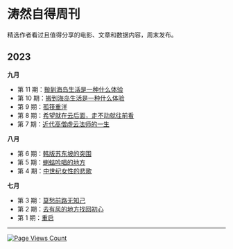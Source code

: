 # 涛然自得周刊

精选作者看过且值得分享的电影、文章和数据内容，周末发布。

## 2023

**九月**

- 第 11 期：[搬到海岛生活是一种什么体验](weekly/010.md)
- 第 10 期：[搬到海岛生活是一种什么体验](weekly/010.md)
- 第 9 期：[孤筏重洋](weekly/009.md)
- 第 8 期：[希望就在云后面，走不动就往前看](weekly/008.md)
- 第 7 期：[近代高僧虚云法师的一生](weekly/007.md)


**八月**

- 第 6 期：[韩版苏东坡的突围](weekly/006.md)
- 第 5 期：[蝲蛄吟唱的地方](weekly/005.md)
- 第 4 期：[中世纪女性的悲歌](weekly/004.md)

**七月**

- 第 3 期：[莫愁前路无知己](weekly/003.md)
- 第 2 期：[去有风的地方找回初心](weekly/002.md)
- 第 1 期：[重启](weekly/001.md) 

---

[![Page Views Count](https://badges.toozhao.com/badges/01H9GF5ZFDKDE2SX1P2NQHW968/green.svg)](https://badges.toozhao.com/stats/01H9GF5ZFDKDE2SX1P2NQHW968 "Get your own page views count badge on badges.toozhao.com")
